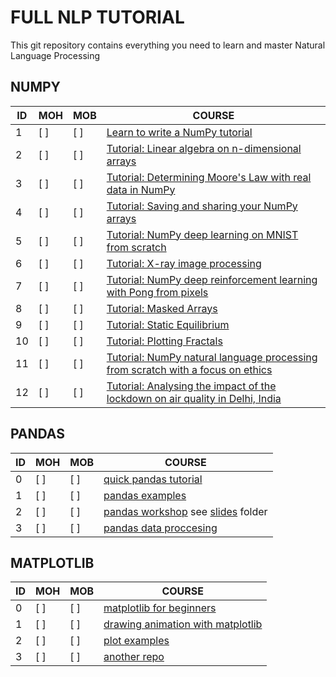# FULL NLP TUTORIAL

This git repository contains everything you need to learn and master Natural Language Processing


NUMPY
---------------------------------------
|ID | MOH | MOB | COURSE |
|--|--|--|--|
| 1 | [ ] |[ ] | [Learn to write a NumPy tutorial](content/tutorial-style-guide.md)|
| 2 | [ ] | [ ] | [Tutorial: Linear algebra on n-dimensional arrays](content/tutorial-svd.md)|
| 3 | [ ] | [ ] | [Tutorial: Determining Moore's Law with real data in NumPy](content/mooreslaw-tutorial.md)|
| 4 | [ ] | [ ] | [Tutorial: Saving and sharing your NumPy arrays](content/save-load-arrays.md)|
| 5 | [ ] | [ ] | [Tutorial: NumPy deep learning on MNIST from scratch](content/tutorial-deep-learning-on-mnist.md)|
| 6 | [ ] | [ ] | [Tutorial: X-ray image processing](content/tutorial-x-ray-image-processing.md)|
| 7 | [ ] | [ ] | [Tutorial: NumPy deep reinforcement learning with Pong from pixels](content/tutorial-deep-reinforcement-learning-with-pong-from-pixels.md)|
| 8 | [ ] | [ ] | [Tutorial: Masked Arrays](content/tutorial-ma.md)|
| 9 | [ ] | [ ] | [Tutorial: Static Equilibrium](content/tutorial-static_equilibrium.md)|
| 10 | [ ] | [ ] | [Tutorial: Plotting Fractals](content/tutorial-plotting-fractals.ipynb)
| 11 | [ ] | [ ] | [Tutorial: NumPy natural language processing from scratch with a focus on ethics](content/tutorial-nlp-from-scratch.md)|
| 12 | [ ] | [ ] | [Tutorial: Analysing the impact of the lockdown on air quality in Delhi, India](content/tutorial-air-quality-analysis.md)|

PANDAS
---
|ID | MOH | MOB | COURSE |
|--|--|--|--|
| 0 | [ ] | [ ] | [quick pandas tutorial](https://github.com/chiphuyen/just-pandas-things/blob/master/just-pandas-things.ipynb)|
| 1 | [ ] | [ ] | [pandas examples](https://github.com/codebasics/py/tree/master/pandas) 
| 2 | [ ] | [ ] | [pandas workshop](https://github.com/stefmolin/pandas-workshop/) see [slides](https://github.com/stefmolin/pandas-workshop/tree/main/slides) folder
| 3 | [ ] | [ ] | [pandas data proccesing](https://github.com/mebauer/data-analysis-using-python/blob/main/2-data-inspection-cleaning-wrangling.ipynb)


MATPLOTLIB
---
|ID | MOH | MOB | COURSE |
|--|--|--|--|
| 0 | [ ] | [ ] | [matplotlib for beginners](https://github.com/rougier/matplotlib-tutorial)
| 1 | [ ] | [ ] | [drawing animation with matplotlib](https://www.geeksforgeeks.org/using-matplotlib-for-animations/)
| 2 | [ ] | [ ] | [plot examples](https://github.com/mebauer/data-analysis-using-python/blob/main/3-plotting-visualizations.ipynb)
| 3 | [ ] | [ ] | [another repo](https://github.com/stefmolin/pandas-workshop/blob/main/slides/3-data_visualization.ipynb)